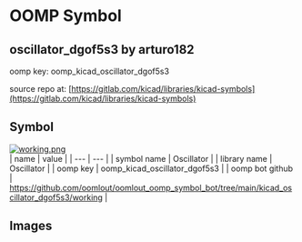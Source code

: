 # OOMP Symbol  
## oscillator_dgof5s3  by arturo182  
  
oomp key: oomp_kicad_oscillator_dgof5s3  
  
source repo at: [https://gitlab.com/kicad/libraries/kicad-symbols](https://gitlab.com/kicad/libraries/kicad-symbols)  
## Symbol  
  
[![working.png](working_600.png)](working.png)  
| name | value | 
| --- | --- | 
| symbol name | Oscillator | 
| library name | Oscillator | 
| oomp key | oomp_kicad_oscillator_dgof5s3 | 
| oomp bot github | https://github.com/oomlout/oomlout_oomp_symbol_bot/tree/main/kicad_oscillator_dgof5s3/working | 
## Images  

